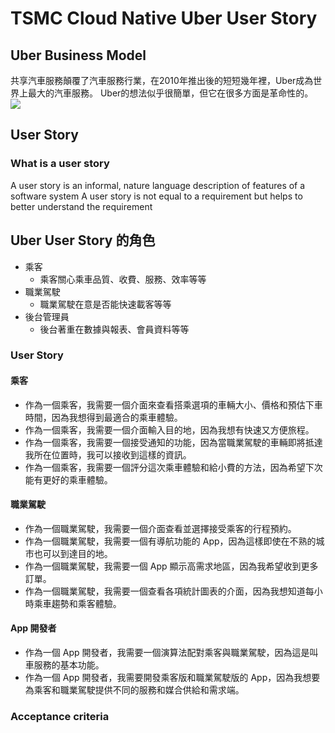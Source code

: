 # TSMC Cloud Native Uber User Story

## Uber Business Model
共享汽車服務顛覆了汽車服務行業，在2010年推出後的短短幾年裡，Uber成為世界上最大的汽車服務。
Uber的想法似乎很簡單，但它在很多方面是革命性的。
![](https://i.imgur.com/aprR7VA.png)

## User Story
### What is a user story
A user story is an informal, nature language description of features
of a software system
A user story is not equal to a requirement but helps to better
understand the requirement

## Uber User Story 的角色
* 乘客
    * 乘客關心乘車品質、收費、服務、效率等等
* 職業駕駛
    * 職業駕駛在意是否能快速載客等等
* 後台管理員
    * 後台著重在數據與報表、會員資料等等
 
 
### User Story
#### 乘客
* 作為一個乘客，我需要一個介面來查看搭乘選項的車輛大小、價格和預估下車時間，因為我想得到最適合的乘車體驗。
* 作為一個乘客，我需要一個介面輸入目的地，因為我想有快速又方便旅程。
* 作為一個乘客，我需要一個接受通知的功能，因為當職業駕駛的車輛即將抵達我所在位置時，我可以接收到這樣的資訊。
* 作為一個乘客，我需要一個評分這次乘車體驗和給小費的方法，因為希望下次能有更好的乘車體驗。

#### 職業駕駛
* 作為一個職業駕駛，我需要一個介面查看並選擇接受乘客的行程預約。
* 作為一個職業駕駛，我需要一個有導航功能的 App，因為這樣即使在不熟的城市也可以到達目的地。
* 作為一個職業駕駛，我需要一個 App 顯示高需求地區，因為我希望收到更多訂單。
* 作為一個職業駕駛，我需要一個查看各項統計圖表的介面，因為我想知道每小時乘車趨勢和乘客體驗。

#### App 開發者
* 作為一個 App 開發者，我需要一個演算法配對乘客與職業駕駛，因為這是叫車服務的基本功能。
* 作為一個 App 開發者，我需要開發乘客版和職業駕駛版的 App，因為我想要為乘客和職業駕駛提供不同的服務和媒合供給和需求端。

### Acceptance criteria



